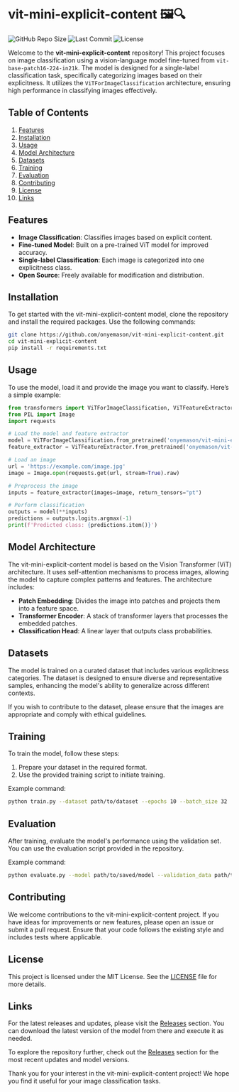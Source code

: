 # vit-mini-explicit-content 🖼️🔍

![GitHub Repo Size](https://img.shields.io/github/repo-size/onyemason/vit-mini-explicit-content?style=flat-square) ![Last Commit](https://img.shields.io/github/last-commit/onyemason/vit-mini-explicit-content?style=flat-square) ![License](https://img.shields.io/github/license/onyemason/vit-mini-explicit-content?style=flat-square)

Welcome to the **vit-mini-explicit-content** repository! This project focuses on image classification using a vision-language model fine-tuned from `vit-base-patch16-224-in21k`. The model is designed for a single-label classification task, specifically categorizing images based on their explicitness. It utilizes the `ViTForImageClassification` architecture, ensuring high performance in classifying images effectively.

## Table of Contents

1. [Features](#features)
2. [Installation](#installation)
3. [Usage](#usage)
4. [Model Architecture](#model-architecture)
5. [Datasets](#datasets)
6. [Training](#training)
7. [Evaluation](#evaluation)
8. [Contributing](#contributing)
9. [License](#license)
10. [Links](#links)

## Features

- **Image Classification**: Classifies images based on explicit content.
- **Fine-tuned Model**: Built on a pre-trained ViT model for improved accuracy.
- **Single-label Classification**: Each image is categorized into one explicitness class.
- **Open Source**: Freely available for modification and distribution.

## Installation

To get started with the vit-mini-explicit-content model, clone the repository and install the required packages. Use the following commands:

```bash
git clone https://github.com/onyemason/vit-mini-explicit-content.git
cd vit-mini-explicit-content
pip install -r requirements.txt
```

## Usage

To use the model, load it and provide the image you want to classify. Here’s a simple example:

```python
from transformers import ViTForImageClassification, ViTFeatureExtractor
from PIL import Image
import requests

# Load the model and feature extractor
model = ViTForImageClassification.from_pretrained('onyemason/vit-mini-explicit-content')
feature_extractor = ViTFeatureExtractor.from_pretrained('onyemason/vit-mini-explicit-content')

# Load an image
url = 'https://example.com/image.jpg'
image = Image.open(requests.get(url, stream=True).raw)

# Preprocess the image
inputs = feature_extractor(images=image, return_tensors="pt")

# Perform classification
outputs = model(**inputs)
predictions = outputs.logits.argmax(-1)
print(f'Predicted class: {predictions.item()}')
```

## Model Architecture

The vit-mini-explicit-content model is based on the Vision Transformer (ViT) architecture. It uses self-attention mechanisms to process images, allowing the model to capture complex patterns and features. The architecture includes:

- **Patch Embedding**: Divides the image into patches and projects them into a feature space.
- **Transformer Encoder**: A stack of transformer layers that processes the embedded patches.
- **Classification Head**: A linear layer that outputs class probabilities.

## Datasets

The model is trained on a curated dataset that includes various explicitness categories. The dataset is designed to ensure diverse and representative samples, enhancing the model's ability to generalize across different contexts. 

If you wish to contribute to the dataset, please ensure that the images are appropriate and comply with ethical guidelines.

## Training

To train the model, follow these steps:

1. Prepare your dataset in the required format.
2. Use the provided training script to initiate training.

Example command:

```bash
python train.py --dataset path/to/dataset --epochs 10 --batch_size 32
```

## Evaluation

After training, evaluate the model's performance using the validation set. You can use the evaluation script provided in the repository.

Example command:

```bash
python evaluate.py --model path/to/saved/model --validation_data path/to/validation_data
```

## Contributing

We welcome contributions to the vit-mini-explicit-content project. If you have ideas for improvements or new features, please open an issue or submit a pull request. Ensure that your code follows the existing style and includes tests where applicable.

## License

This project is licensed under the MIT License. See the [LICENSE](LICENSE) file for more details.

## Links

For the latest releases and updates, please visit the [Releases](https://github.com/onyemason/vit-mini-explicit-content/releases) section. You can download the latest version of the model from there and execute it as needed.

To explore the repository further, check out the [Releases](https://github.com/onyemason/vit-mini-explicit-content/releases) section for the most recent updates and model versions.

Thank you for your interest in the vit-mini-explicit-content project! We hope you find it useful for your image classification tasks.